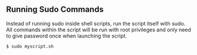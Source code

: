 ## Running Sudo Commands

Instead of running sudo inside shell scripts, run the script itself with sudo. All commands within the script will be run with root privileges and only need to give password once when launching the script.

```console
$ sudo myscript.sh
```